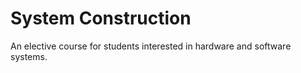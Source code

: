 # System Construction

An elective course for students interested in hardware and software systems.

